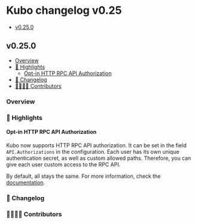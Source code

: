 # Kubo changelog v0.25

- [v0.25.0](#v0250)

## v0.25.0

- [Overview](#overview)
- [🔦 Highlights](#-highlights)
  - [Opt-in HTTP RPC API Authorization](#opt-in-http-rpc-api-authorization)
- [📝 Changelog](#-changelog)
- [👨‍👩‍👧‍👦 Contributors](#-contributors)

### Overview

### 🔦 Highlights

#### Opt-in HTTP RPC API Authorization

Kubo now supports HTTP RPC API authorization. It can be set in the field
`API.Authorizations` in the configuration. Each user has its own unique
authentication secret, as well as custom allowed paths. Therefore, you can
give each user custom access to the RPC API.

By default, all stays the same. For more information, check the [documentation](../../docs/config.md).

### 📝 Changelog

### 👨‍👩‍👧‍👦 Contributors
